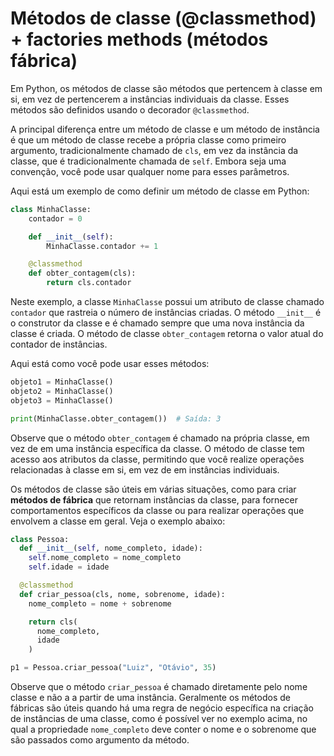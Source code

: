 # Métodos de classe (@classmethod) + factories methods (métodos fábrica)

Em Python, os métodos de classe são métodos que pertencem à classe em si, em vez de pertencerem a instâncias individuais da classe. Esses métodos são definidos usando o decorador `@classmethod`. 

A principal diferença entre um método de classe e um método de instância é que um método de classe recebe a própria classe como primeiro argumento, tradicionalmente chamado de `cls`, em vez da instância da classe, que é tradicionalmente chamada de `self`. Embora seja uma convenção, você pode usar qualquer nome para esses parâmetros.

Aqui está um exemplo de como definir um método de classe em Python:

```python
class MinhaClasse:
    contador = 0

    def __init__(self):
        MinhaClasse.contador += 1

    @classmethod
    def obter_contagem(cls):
        return cls.contador
```

Neste exemplo, a classe `MinhaClasse` possui um atributo de classe chamado `contador` que rastreia o número de instâncias criadas. O método `__init__` é o construtor da classe e é chamado sempre que uma nova instância da classe é criada. O método de classe `obter_contagem` retorna o valor atual do contador de instâncias.

Aqui está como você pode usar esses métodos:

```python
objeto1 = MinhaClasse()
objeto2 = MinhaClasse()
objeto3 = MinhaClasse()

print(MinhaClasse.obter_contagem())  # Saída: 3
```

Observe que o método `obter_contagem` é chamado na própria classe, em vez de em uma instância específica da classe. O método de classe tem acesso aos atributos da classe, permitindo que você realize operações relacionadas à classe em si, em vez de em instâncias individuais.

Os métodos de classe são úteis em várias situações, como para criar **métodos de fábrica** que retornam instâncias da classe, para fornecer comportamentos específicos da classe ou para realizar operações que envolvem a classe em geral. Veja o exemplo abaixo:

```python
class Pessoa:
  def __init__(self, nome_completo, idade):
    self.nome_completo = nome_completo
    self.idade = idade

  @classmethod
  def criar_pessoa(cls, nome, sobrenome, idade):
    nome_completo = nome + sobrenome

    return cls(
      nome_completo,
      idade
    )

p1 = Pessoa.criar_pessoa("Luiz", "Otávio", 35)
```

Observe que o método `criar_pessoa` é chamado diretamente pelo nome classe e não a a partir de uma instância. Geralmente os métodos de fábricas são úteis quando há uma regra de negócio específica na criação de instâncias de uma classe, como é possível ver no exemplo acima, no qual a propriedade `nome_completo` deve conter o nome e o sobrenome que são passados como argumento da método. 